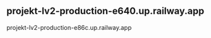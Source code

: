projekt-lv2-production-e640.up.railway.app
-----------------------------
projekt-lv2-production-e86c.up.railway.app
